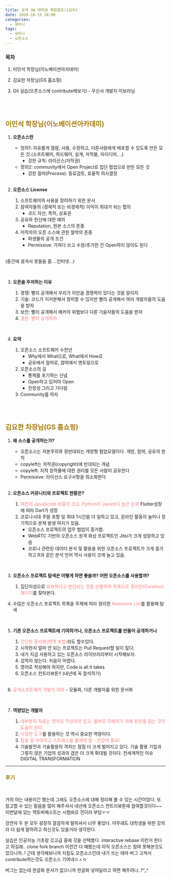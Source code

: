 ```yaml
---
title: 공개 SW 대학생 체험캠프(1일차)
date: 2020-10-15 18:00
categories:
  - 세미나
tags:
  - 세미나
  - 오픈소스
---
```




### 목차

1. 이민석 학장님(이노베이션아카데미)

2. 김요한 차장님(GS 홈쇼핑) 

3. Git 실습(오픈소스에 contribute해보기) - 무신사 개발자 이보라님

   <br><br>

### 

## <span style="color:#AA7B0C">이민석 학장님(이노베이션아카데미)</span>

1. **오픈소스란**

   - 정의1: 자유롭게 열람, 사용, 수정하고, 다른사람에게 배포할 수 있도록 만든 모든 것.(소프트웨어, 하드웨어, 설계, 저작물, 아이디어, ..)
     - 강한 규칙: 라이선스(저작권)
   - 정의2: community에서 Open Project로 집단 협업으로 만든 모든 것
     - 강한 절차(Process): 동료검토, 효율적 의사결정

   <br>

2. **오픈소스 License**

   1. 소프트웨어의 사용을 장려하기 위한 문서
   2. 참여자들의 (경제적 또는 비경제적) 이익이 최대가 되는 합의
       - 코드 자산, 특허, 상표권
   3. 공유와 헌신에 대한 예의
       - Reputation, 원본 소스의 존중
   4. 저작자의 오픈 소스에 관한 철학의 존중
       - 파생물의 공개 조건
       - Permissive: 가져다 쓰고 수정/추가한 건 Open하지 않아도 된다

   <br>

(중간에 끊겨서 못들음 줌....인터넷...)

<br>

3. **오픈을 주저하는 이유**
   
   1. 경쟁: 빨리 공개해서 우리가 이만큼 경쟁력이 있다는 것을 알리자
   2. 기술: 코드가 지저분해서 창피할 수 있지만 빨리 공개해서 여러 개발자들의 도움을 받자
   3. 보안: 빨리 공개해서 해커의 위협보다 다른 기술자들의 도움을 받자
   4. <span style="color:#FB7F7F">결론: 빨리 공개하자</span>
   

<br>

4. **요약**
   
   1. 오픈소스 소프트웨어 수천년
       - Why에서 What으로, What에서 How로
       - 공유에서 참여로, 참여에서 멘토링으로
   2. 오픈소스의 길
       - 통제를 포기하는 신념
       - Open하고 있어야 Open
       - 진정성 그리고 기다림
   3. Community를 하자

<br><br>

### 

## <span style="color:#AA7B0C">김요한 차장님(GS 홈쇼핑)</span>

1. **왜 소스를 공개하는가?**

   - 오픈소스는 자본주의와 정반대되는 개방형 협업모델이다. 개방, 참여, 공유의 원칙
   - copyleft는 저작권(copyright)에 반대되는 개념
   - copyleft: 지적 창작물에 대한 권리를 모든 사람이 공유한다
   - Permissive: 라이선스 요구사항을 최소화한다

   <br>

2. **오픈소스 커뮤니티와 프로젝트 현황은?**
   
   1. <span style="color:#FB7F7F">여전히 JavaScript 비중이 크고, Python이 Java보다 높은 순위</span>
    Flutter성장에 따라 Dart가 성장
   2. 코로나시대 주말 포함 일 최대 1시간을 더 일하고 있고, 온라인 활동이 늘어나 장기적으로 문제 발생 여지가 있음.
       - 오픈소스 프로젝트의 업무 협업이 증가함.
       - WebRTC 기반의 오픈소스 원격 화상 프로젝트인 Jitsi가 크게 성장하고 있음
       - 코로나 관련된 데이터 분석 및 활용을 위한 오픈소스 프로젝트가 크게 증가하고  R과 같은 분석 언어 역시 사용이 크게 늘고 있음.

   **<br>**
   
3. **오픈소스 프로젝트 탐색은 어떻게 하면 좋을까? 어떤 오픈소스를 사용할까?**
   
   1. 집단지성으로 <span style="color:#FB7F7F">유용하다고 판단되는 것을 선별하여 목록으로 정리한(Curation)페이지</span>를 찾아본다.
2. 수많은 오픈소스 프로젝트 목록을 주제에 따라 정리한 <span style="color:#FB7F7F">Awesome List</span>를 활용해 탐색
   
   **<br>**
   
4. **기존 오픈소스 프로젝트에 기여하거나, 오픈소스 프로젝트를 만들어 공개하거나**
   
   1. <span style="color:#FB7F7F">간단한 문서화(번역 포함)</span>라도 할수있다.
   2. 시작한지 얼마 안 되는 프로젝트는 Pull Request할 일이 많다.
   3. 내가 지금 사용하고 있는 오픈소스 라이브러리부터 시작해보자.
   4. 겁먹지 않는다. 처음이 어렵다.
   5. 영어로 작성해야 하지만, Code is all it takes
   6. 오픈소스 컨트리뷰톤!! (내년에 꼭 참석하기)
   
   <br>
6. <span style="color:#FB7F7F">공개소프트웨어 개발자 대회</span> - 모듈화, 다른 개발자를 위한 문서화

   <br>

7. **역량있는 개발자**

   1. <span style="color:#FB7F7F">대부분의 자료는 영어로 작성되어 있고, 올바로 이해하기 위해 원문을 읽는 것이 도움이 된다.</span>
   2. <span style="color:#FB7F7F">다양한 도구</span>를 활용하는 것 역시 중요한 역량이다.
   3. <span style="color:#FB7F7F">잠을 잘 자야하고 스트레스를 줄여야 함 - 건강이 중요!</span>
   4. 기술발전과 기술활용의 격차는 점점 더 크게 벌어지고 있다. 기술 활용 기업과 그렇지 않은 기업의 성과의 갭은 더 크게 확대될 것이다. 전세계적인 이슈 DIGITAL TRANSFORMATION





---

### <span style="color:#AA7B0C"> 후기</span>

<br>

거의 아는 내용이긴 했는데 그래도 오픈소스에 대해 정리해 볼 수 있는 시간이었다. 또 참고할 수 있는 말씀을 많이 해주셔서 내년에 오픈소스 컨트리뷰톤에 참여할것이다~~ 이번달에 있는 헥토버페스트는 시험바로 전이라 부담ㅜㅜ

강연자 두 분 모두 굉장히 깔끔하게 말하셔서 너무 좋았다. 아무래도 대학생을 위한 강의라 더 쉽게 말하려고 하신것도 있을거라 생각한다.

실습은 인공지능 기초랑 깃고급 중에 깃을 선택했다. interactive rebase 이런거 한다고 하길래.. clone fork branch 이런건 다 해봤는데 아직 오픈소스는 참여 못해본것도 있으니까..! 근데 생각해보니까 지킬도 오픈소스인데 내가 쓰는 테마 버그 고쳐서 contribute하는것도 오픈소스 기여네ㅇㅅㅇ

버그는 없는데 한글화 문서가 없으니까 한글화 넣어달라고 하면 해주려나..?^_^
